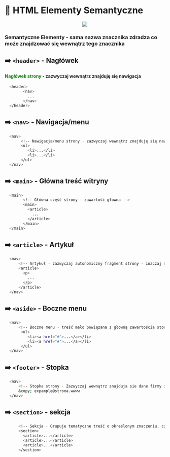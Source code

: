 
# 🚀 HTML Elementy Semantyczne
<p align="center">
  <a href="https://skillicons.dev">
    <img src="https://skillicons.dev/icons?i=html" />
  </a>
</p>

### Semantyczne Elementy - sama nazwa znacznika zdradza co może znajdzować się wewnątrz tego znacznika

## ➡️ `<header>` - Nagłówek
#### <strong style="color: green">Nagłówek strony</strong> - zazwyczaj wewnątrz znajduję się nawigacja 
```bash
  <header>
        <nav>
          ...
        </nav>
  </header>
```
## ➡️ `<nav>` - Navigacja/menu
```bash
  <nav>
       <!-- Nawigacja/menu strony - zazwyczaj wewnątrz znajduję się nawigacja -->
       <ul>
          <li>...</li>
          <li>...</li>
       </ul>
  </nav>
```
## ➡️ `<main>` - Główna treść witryny
```bash
  <main>
        <!-- Główna część strony - zawartość głowna -->
        <main>
          <article>
            ...
          </article>
        </main>
  </main>
```
## ➡️ `<article>` - Artykuł
```bash
  <nav>
      <!-- Artykuł - zazwyczaj autonomiczny fragment strony - inaczaj mówiąć, możemy wziąć ten   element i wrzucić go na inna strone, będą to elementy typu post na bogu. Bardzo ważny dla przeglądarek -->
      <article>
        <p>
          ...
        </p>
      </article>
  </nav>
```
## ➡️ `<aside>` - Boczne menu
```bash
  <nav>
      <!-- Boczne menu - treść mało powiązana z głowną zawartościa storny , reklamy , opcje itd. Element ten zazwyczaj jest wielokrotnie powtarzany w każdej podstronie-->
       <ul>
          <li><a href="#">...</a></li>
          <li><a href="#">...</a></li>
       </ul>
  </nav>
```
## ➡️ `<footer>` - Stopka
```bash
  <nav>
      <!-- Stopka strony - Zazwyczaj wewnątrz znajduja sie dane firmy itd -->
      &copy; expample@strona.wwww
  </nav>
```

## ➡️ `<section>` - sekcja
```bash
      <!-- Sekcja - Grupuje tematyczne treść o określonym znaczeniu, często łączy sie z article np. zgrupuje sekcje komentarzy gdzie każdy komentarz to article -->
      <section>
        <article>...</article>
        <article>...</article>
        <article>...</article>
      </section>
```
